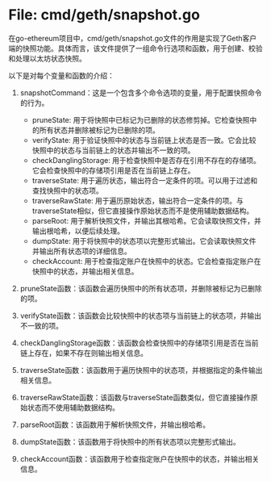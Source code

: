 # File: cmd/geth/snapshot.go

在go-ethereum项目中，cmd/geth/snapshot.go文件的作用是实现了Geth客户端的快照功能。具体而言，该文件提供了一组命令行选项和函数，用于创建、校验和处理以太坊状态快照。

以下是对每个变量和函数的介绍：

1. snapshotCommand：这是一个包含多个命令选项的变量，用于配置快照命令的行为。
   - pruneState: 用于将快照中已标记为已删除的状态修剪掉。它检查快照中的所有状态并删除被标记为已删除的项。
   - verifyState: 用于验证快照中的状态与当前链上状态是否一致。它会比较快照中的状态与当前链上的状态并输出不一致的项。
   - checkDanglingStorage: 用于检查快照中是否存在引用不存在的存储项。它会检查快照中的存储项引用是否在当前链上存在。
   - traverseState: 用于遍历状态，输出符合一定条件的项。可以用于过滤和查找快照中的状态项。
   - traverseRawState: 用于遍历原始状态，输出符合一定条件的项。与traverseState相似，但它直接操作原始状态而不是使用辅助数据结构。
   - parseRoot: 用于解析快照文件，并输出其根哈希。它会读取快照文件，并输出根哈希，以便后续处理。
   - dumpState: 用于将快照中的状态项以完整形式输出。它会读取快照文件并输出所有状态项的详细信息。
   - checkAccount: 用于检查指定账户在快照中的状态。它会检查指定账户在快照中的状态，并输出相关信息。

2. pruneState函数：该函数会遍历快照中的所有状态项，并删除被标记为已删除的项。

3. verifyState函数：该函数会比较快照中的状态项与当前链上的状态项，并输出不一致的项。

4. checkDanglingStorage函数：该函数会检查快照中的存储项引用是否在当前链上存在，如果不存在则输出相关信息。

5. traverseState函数：该函数用于遍历快照中的状态项，并根据指定的条件输出相关信息。

6. traverseRawState函数：该函数与traverseState函数类似，但它直接操作原始状态而不使用辅助数据结构。

7. parseRoot函数：该函数用于解析快照文件，并输出根哈希。

8. dumpState函数：该函数用于将快照中的所有状态项以完整形式输出。

9. checkAccount函数：该函数用于检查指定账户在快照中的状态，并输出相关信息。

